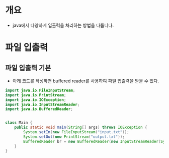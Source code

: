 # 개요
- java에서 다양하게 입출력을 처리하는 방법을 다룹니다.

# 파일 입출력
## 파일 입출력 기본
- 아래 코드를 작성하면 buffered reader를 사용하여 파일 입출력을 받을 수 있다.
```java
import java.io.FileInputStream;
import java.io.PrintStream;
import java.io.IOException;
import java.io.InputStreamReader;
import java.io.BufferedReader;


class Main {
    public static void main(String[] args) throws IOException {
        System.setIn(new FileInputStream("input.txt"));
        System.setOut(new PrintStream("output.txt"));
        BufferedReader br = new BufferedReader(new InputStreamReader(System.in));
    }
}
```